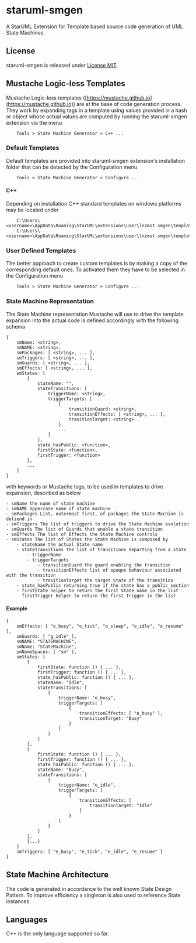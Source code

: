 # staruml-smgen

A StarUML Extension for Template based source code generation of UML State Machines.

## License
staruml-smgen is released under [License MIT](https://opensource.org/licenses/MIT).

## Mustache Logic-less Templates
Mustache Logic-less templates ([https://mustache.github.io](https://mustache.github.io)) are at the base of code generation process. They work
by expanding tags in a template using values provided in a hash or object whose
actual values are computed by running the staruml-smgen extension via the menu
```
    Tools > State Machine Generator > C++ ...
```

### Default Templates

Default templates are provided into staruml-smgen extension's installation folder that
can be detected by the Configuration menu
```
    Tools > State Machine Generator > Configure ...
```

#### C++
Depending on installation C++ standard templates on windows platforms may be located under
```
    C:\Users\<username>\AppData\Roaming\StarUML\extensions\user\lnzmst.smgen\templates\cxx\h.mustache
    C:\Users\<username>\AppData\Roaming\StarUML\extensions\user\lnzmst.smgen\templates\cxx\cc.mustache
```

### User Defined Templates

The better approach to create custom templates is by making a copy of the corresponding default ones.
To activated them they have to be selected in the Configuration menu
```
    Tools > State Machine Generator > Configure ...
```

### State Machine Representation

The State Machine representation Mustache will use to drive the template expansion into the actual
code is defined accordingly with the following schema

	{
		smName: <string>,
		smNAME: <string>,
		smPackages: [ <string>, ... ],
		smTriggers: [ <string>, ... ],
		smGuards: [ <string>, ... ],
		smEffects: [ <string>, ... ],
		smStates: [
			{
				stateName: "",
				stateTransitions: [
					triggerName: <string>,
					triggerTargets: [
						{
							transitionGuard: <string>,
							transitionEffects: [ <string>, ... ],
							trasitionTarget: <string>
						},
						...
					]
				],
				state_hasPublic: <function>,
				firstState: <function>,
				firstTrigger: <function>
			},
			...
		]
	}

with keywords or Mustache tags, to be used in templates to drive expansion, described as below

    - smName the name of state machine
	- smNAME Uppercase name of state machine
    - smPackages List, outermost first, of packages the State Machine is defiend in
	- smTriggers The list of triggers to drive the State Machine evolution
	- smGuards The list of Guards that enable a state transition
	- smEffects The list of Effects the State Machine controls
	- smStates The list of States the State Machine is composed by
	    - stateName the actual State name
		- stateTransitions the list of transitions departing from a state
			- triggerName
			- triggerTargets
				- transitionGuard the guard enabling the transition
				- transitionEffects list of opaque behaviour associated with the transition
				- trasitionTarget the target State of the transition
		- state_hasPublic returning true if the state has a public section
		- firstState helper to return the first State name in the list
		- firstTrigger helper to return the first Trigger in the list

#### Example

	{
		smEffects: [ "o_busy", "o_tick", "o_sleep", "o_idle", "o_resume" ],
		smGuards: [ "g_idle" ],
		smNAME: "STATEMACHINE",
		smName: "StateMachine",
		smNameSpaces: [ "sm" ],
		smStates: [
			{
				firstState: function () { ... },
				firstTrigger: function () { ... },
				state_hasPublic: function () { ... },
				stateName: "Idle",
				stateTransitions: [
					{
						triggerName: "e_busy",
						triggerTargets: [
							{
								transitionEffects: [ "o_busy" ],
								transitionTarget: "Busy"
							}
						]
					}
				]
			},
			{
				firstState: function () { ... },
				firstTrigger: function () { ... },
				state_hasPublic: function () { ... },
				stateName: "Busy",
				stateTransitions: [
					{
						triggerName: "e_idle",
						triggerTargets: [
							{
								transitionEffects: [
									transitionTarget: "Idle"
								]
							}
						]
					}
				]
			},
			{...}
		]
		smTriggers: [ "e_busy", "e_tick", "e_idle", "e_resume" ]
	}

## State Machine Architecture

The code is generated in accordance to the well known State Design Pattern. To improve efficiency a singleton is also used to reference State instances.

## Languages

C++ is the only language supported so far.

